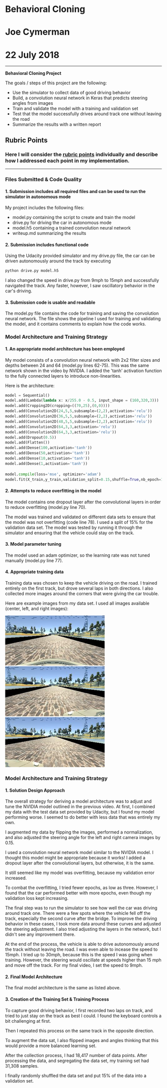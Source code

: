 
# **Behavioral Cloning**
# Joe Cymerman
# 22 July 2018

[//]: # (Image References)

[image1]: ./center_2018_07_21_20_07_35_723.jpg  "Center Image"
[image2]: ./left_2018_07_21_20_07_35_723.jpg  "Left Image"
[image3]: ./right_2018_07_21_20_07_35_723.jpg  "Right Image"

---
**Behavioral Cloning Project**

The goals / steps of this project are the following:
* Use the simulator to collect data of good driving behavior
* Build, a convolution neural network in Keras that predicts steering angles from images
* Train and validate the model with a training and validation set
* Test that the model successfully drives around track one without leaving the road
* Summarize the results with a written report

## Rubric Points
### Here I will consider the [rubric points](https://review.udacity.com/#!/rubrics/432/view) individually and describe how I addressed each point in my implementation.  

---
### Files Submitted & Code Quality

#### 1. Submission includes all required files and can be used to run the simulator in autonomous mode

My project includes the following files:

* model.py containing the script to create and train the model
* drive.py for driving the car in autonomous mode
* model.h5 containing a trained convolution neural network 
* writeup.md summarizing the results

#### 2. Submission includes functional code
Using the Udacity provided simulator and my drive.py file, the car can be driven autonomously around the track by executing 
```sh
python drive.py model.h5
```
I also changed the speed in drive.py from 9mph to 15mph and successfully navigated the track. Any faster, however, I saw oscillatory behavior in the car's driving. 

#### 3. Submission code is usable and readable

The model.py file contains the code for training and saving the convolution neural network. The file shows the pipeline I used for training and validating the model, and it contains comments to explain how the code works.

### Model Architecture and Training Strategy

#### 1. An appropriate model architecture has been employed

My model consists of a convolution neural network with 2x2 filter sizes and depths between 24 and 64 (model.py lines 62-75). This was the same network shown in the video by NVIDIA.  I added the 'tanh' activation function to the fully connected layers to introduce non-linearities.

Here is the architecture:

``` python
model = Sequential()
model.add(Lambda(lambda x: x/255.0 - 0.5, input_shape = (160,320,3)))
model.add(Cropping2D(cropping=((70,25),(0,0))))
model.add(Convolution2D(24,5,5,subsample=(2,2),activation='relu'))
model.add(Convolution2D(36,5,5,subsample=(2,2),activation='relu'))
model.add(Convolution2D(48,5,5,subsample=(2,2),activation='relu'))
model.add(Convolution2D(64,3,3,activation='relu'))
model.add(Convolution2D(64,3,3,activation='relu'))
model.add(Dropout(0.5))
model.add(Flatten())
model.add(Dense(100,activation='tanh'))
model.add(Dense(50,activation='tanh'))
model.add(Dense(10,activation='tanh'))
model.add(Dense(1,activation='tanh'))

model.compile(loss='mse', optimizer='adam')
model.fit(X_train,y_train,validation_split=0.15,shuffle=True,nb_epoch=10)
```
#### 2. Attempts to reduce overfitting in the model

The model contains one dropout layer after the convolutional layers in order to reduce overfitting (model.py line 70). 

The model was trained and validated on different data sets to ensure that the model was not overfitting (code line 78). I used a split of 15% for the validation data set. The model was tested by running it through the simulator and ensuring that the vehicle could stay on the track.

#### 3. Model parameter tuning

The model used an adam optimizer, so the learning rate was not tuned manually (model.py line 77).

#### 4. Appropriate training data

Training data was chosen to keep the vehicle driving on the road. I trained entirely on the first track, but drove several laps in both directions. I also collected more images around the corners that were giving the car trouble.

Here are example images from my data set. I used all images available (center, left, and right images):

![alt text][image1]
![alt text][image2]
![alt text][image3]

### Model Architecture and Training Strategy

#### 1. Solution Design Approach

The overall strategy for deriving a model architecture was to adjust and tune the NVIDIA model outlined in the previous video. At first, I combined my data with the test data set provided by Udacity, but I found my model performing worse. I seemed to do better with less data that was entirely my own.

I augmented my data by flipping the images, performed a normalization, and also adjusted the steering angle for the left and right camera images by 0.15.

I used a convolution neural network model similar to the NVIDIA model. I thought this model might be appropriate because it works! I added a dropout layer after the convolutional layers, but otherwise, it is the same.

It still seemed like my model was overfitting, because my validation error increased. 

To combat the overfitting, I tried fewer epochs, as low as three. However, I found that the car performed better with more epochs, even though my validation loss kept increasing. 

The final step was to run the simulator to see how well the car was driving around track one. There were a few spots where the vehicle fell off the track, especially the second curve after the bridge. To improve the driving behavior in these cases, I took more data around these curves and adjusted the steering adjustment. I also tried adjusting the layers in the network, but I didn't see any improvement there. 

At the end of the process, the vehicle is able to drive autonomously around the track without leaving the road. I was even able to incease the speed to 15mph. I tried up to 30mph, because this is the speed I was going when training. However, the steering would oscillate at speeds higher than 15 mph and move off the track. For my final video, I set the speed to 9mph. 

#### 2. Final Model Architecture

The final model architecture is the same as listed above.


#### 3. Creation of the Training Set & Training Process

To capture good driving behavior, I first recorded two laps on track, and tried to just stay on the track as best I could. I found the keyboard controls a bit challenging at first.

Then I repeated this process on the same track in the opposite direction.

To augment the data sat, I also flipped images and angles thinking that this would provide a more balanced learning set.

After the collection process, I had 18,417 number of data points. After processing the data, and segregating the data set, my training set had 31,308 samples.

I finally randomly shuffled the data set and put 15% of the data into a validation set. 
